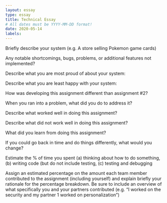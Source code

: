 ```yaml
---
layout: essay
type: essay
title: Technical Essay
# All dates must be YYYY-MM-DD format!
date: 2020-05-14
labels:
---
```

Briefly describe your system (e.g. A store selling Pokemon game cards)

Any notable shortcomings, bugs, problems, or additional features not implemented?

Describe what you are most proud of about your system:

Describe what you are least happy with your system:

How was developing this assignment different than assignment #2?

When you ran into a problem, what did you do to address it?

Describe what worked well in doing this assignment?

Describe what did not work well in doing this assignment?

What did you learn from doing this assignment?

If you could go back in time and do things differently, what would you change?

Estimate the % of time you spent (a) thinking about how to do something, (b) writing code (but do not include testing, (c) testing and debugging

Assign an estimated percentage on the amount each team member contributed to the assignment (including yourself) and explain briefly your rationale for the percentage breakdown. Be sure to include an overview of what specifically you and your partners contributed (e.g. “I worked on the security and my partner 1 worked on personalization”)
